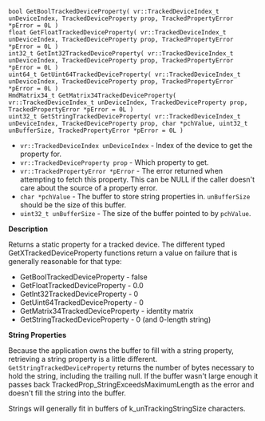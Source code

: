 `bool GetBoolTrackedDeviceProperty( vr::TrackedDeviceIndex_t unDeviceIndex, TrackedDeviceProperty prop, TrackedPropertyError *pError = 0L )`<br>
`float GetFloatTrackedDeviceProperty( vr::TrackedDeviceIndex_t unDeviceIndex, TrackedDeviceProperty prop, TrackedPropertyError *pError = 0L )`<br>
`int32_t GetInt32TrackedDeviceProperty( vr::TrackedDeviceIndex_t unDeviceIndex, TrackedDeviceProperty prop, TrackedPropertyError *pError = 0L )`<br>
`uint64_t GetUint64TrackedDeviceProperty( vr::TrackedDeviceIndex_t unDeviceIndex, TrackedDeviceProperty prop, TrackedPropertyError *pError = 0L )`<br>
`HmdMatrix34_t GetMatrix34TrackedDeviceProperty( vr::TrackedDeviceIndex_t unDeviceIndex, TrackedDeviceProperty prop, TrackedPropertyError *pError = 0L )`<br>
`uint32_t GetStringTrackedDeviceProperty( vr::TrackedDeviceIndex_t unDeviceIndex, TrackedDeviceProperty prop, char *pchValue, uint32_t unBufferSize, TrackedPropertyError *pError = 0L )`

* `vr::TrackedDeviceIndex unDeviceIndex` - Index of the device to get the property for.
* `vr::TrackedDeviceProperty prop` - Which property to get.
* `vr::TrackedPropertyError *pError` - The error returned when attempting to fetch this property. This can be NULL if the caller doesn't care about the source of a property error.
* `char *pchValue` - The buffer to store string properties in. `unBufferSize` should be the size of this buffer.
* `uint32_t unBufferSize` - The size of the buffer pointed to by `pchValue`.

**Description**

Returns a static property for a tracked device. The different typed GetXTrackedDeviceProperty functions return a value on failure that is generally reasonable for that type:
* GetBoolTrackedDeviceProperty - false
* GetFloatTrackedDeviceProperty - 0.0
* GetInt32TrackedDeviceProperty - 0
* GetUint64TrackedDeviceProperty - 0
* GetMatrix34TrackedDeviceProperty - identity matrix
* GetStringTrackedDeviceProperty - 0 (and 0-length string)

**String Properties**

Because the application owns the buffer to fill with a string property, retrieving a string property is a little different. `GetStringTrackedDeviceProperty` returns the number of bytes necessary to hold the string, including the trailing null. If the buffer wasn't large enough it passes back TrackedProp_StringExceedsMaximumLength as the error and doesn't fill the string into the buffer.

Strings will generally fit in buffers of k_unTrackingStringSize characters.
